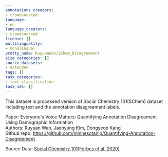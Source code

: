 ```yaml
---
annotations_creators:
- crowdsourced
language:
- en
language_creators:
- crowdsourced
license: []
multilinguality:
- monolingual
pretty_name: RuyuanWan/SChem_Disagreement
size_categories: []
source_datasets: 
- extended
tags: []
task_categories:
- text-classification
task_ids: []
---
```


This dataset is processed version of Social Chemistry 101(SChem) dataset including text and the annotation disagreement labels. <br>

Paper: Everyone's Voice Matters: Quantifying Annotation Disagreement Using Demographic Information <br>
Authors: Ruyuan Wan, Jaehyung Kim, Dongyeop Kang <br>
Github repo: https://github.com/minnesotanlp/Quantifying-Annotation-Disagreement <br>

Source Data: [Social Chemistry 101(Forbes et al. 2020)](https://github.com/mbforbes/social-chemistry-101) <br>